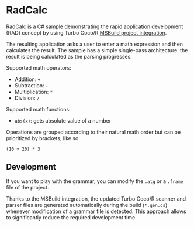# RadCalc

RadCalc is a C# sample demonstrating the rapid application development (RAD) concept by using Turbo Coco/R [MSBuild project integration](https://github.com/gapotchenko/Turbo-CocoR/tree/main/Source/Integration/MSBuild).

The resulting application asks a user to enter a math expression and then calculates the result.
The sample has a simple single-pass architecture: the result is being calculated as the parsing progresses.

Supported math operators:

- Addition: `+`
- Subtraction: `-`
- Multiplication: `*`
- Division: `/`

Supported math functions:

- `abs(x)`: gets absolute value of a number

Operations are grouped according to their natural math order but can be prioritized by brackets, like so:

```
(10 + 20) * 3
```

## Development

If you want to play with the grammar, you can modify the `.atg` or a `.frame` file of the project.

Thanks to the MSBuild integration, the updated Turbo Coco/R scanner and parser files are generated automatically during the build (`*.gen.cs`) whenever modification of a grammar file is detected.
This approach allows to significantly reduce the required development time.
